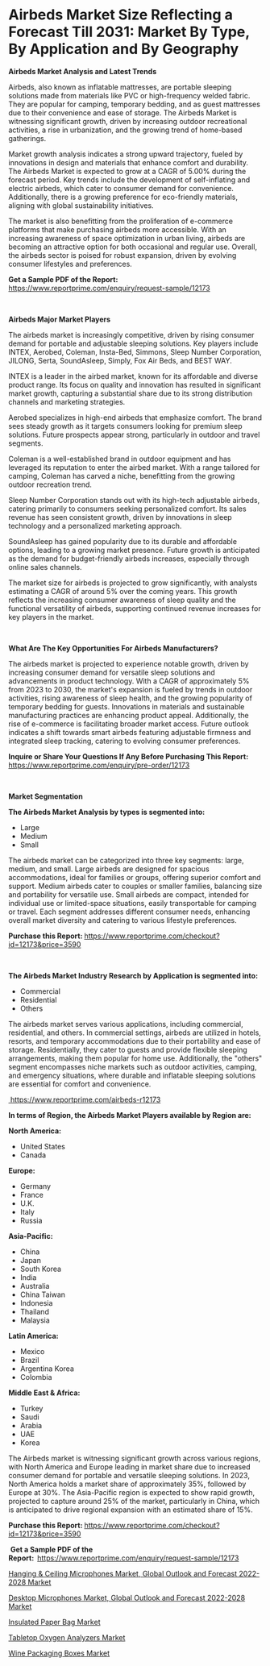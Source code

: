 <p><h1>Airbeds Market Size Reflecting a Forecast Till 2031: Market By Type, By Application and By Geography</h1></p><p><strong>Airbeds Market Analysis and Latest Trends</strong></p>
<p><p>Airbeds, also known as inflatable mattresses, are portable sleeping solutions made from materials like PVC or high-frequency welded fabric. They are popular for camping, temporary bedding, and as guest mattresses due to their convenience and ease of storage. The Airbeds Market is witnessing significant growth, driven by increasing outdoor recreational activities, a rise in urbanization, and the growing trend of home-based gatherings.</p><p>Market growth analysis indicates a strong upward trajectory, fueled by innovations in design and materials that enhance comfort and durability. The Airbeds Market is expected to grow at a CAGR of 5.00% during the forecast period. Key trends include the development of self-inflating and electric airbeds, which cater to consumer demand for convenience. Additionally, there is a growing preference for eco-friendly materials, aligning with global sustainability initiatives.</p><p>The market is also benefitting from the proliferation of e-commerce platforms that make purchasing airbeds more accessible. With an increasing awareness of space optimization in urban living, airbeds are becoming an attractive option for both occasional and regular use. Overall, the airbeds sector is poised for robust expansion, driven by evolving consumer lifestyles and preferences.</p></p>
<p><strong>Get a Sample PDF of the Report:&nbsp;</strong> <a href="https://www.reportprime.com/enquiry/request-sample/12173">https://www.reportprime.com/enquiry/request-sample/12173</a></p>
<p>&nbsp;</p>
<p><strong>Airbeds Major Market Players</strong></p>
<p><p>The airbeds market is increasingly competitive, driven by rising consumer demand for portable and adjustable sleeping solutions. Key players include INTEX, Aerobed, Coleman, Insta-Bed, Simmons, Sleep Number Corporation, JILONG, Serta, SoundAsleep, Simply, Fox Air Beds, and BEST WAY.</p><p>INTEX is a leader in the airbed market, known for its affordable and diverse product range. Its focus on quality and innovation has resulted in significant market growth, capturing a substantial share due to its strong distribution channels and marketing strategies.</p><p>Aerobed specializes in high-end airbeds that emphasize comfort. The brand sees steady growth as it targets consumers looking for premium sleep solutions. Future prospects appear strong, particularly in outdoor and travel segments.</p><p>Coleman is a well-established brand in outdoor equipment and has leveraged its reputation to enter the airbed market. With a range tailored for camping, Coleman has carved a niche, benefitting from the growing outdoor recreation trend.</p><p>Sleep Number Corporation stands out with its high-tech adjustable airbeds, catering primarily to consumers seeking personalized comfort. Its sales revenue has seen consistent growth, driven by innovations in sleep technology and a personalized marketing approach.</p><p>SoundAsleep has gained popularity due to its durable and affordable options, leading to a growing market presence. Future growth is anticipated as the demand for budget-friendly airbeds increases, especially through online sales channels.</p><p>The market size for airbeds is projected to grow significantly, with analysts estimating a CAGR of around 5% over the coming years. This growth reflects the increasing consumer awareness of sleep quality and the functional versatility of airbeds, supporting continued revenue increases for key players in the market.</p></p>
<p>&nbsp;</p>
<p><strong>What Are The Key Opportunities For Airbeds Manufacturers?</strong></p>
<p><p>The airbeds market is projected to experience notable growth, driven by increasing consumer demand for versatile sleep solutions and advancements in product technology. With a CAGR of approximately 5% from 2023 to 2030, the market's expansion is fueled by trends in outdoor activities, rising awareness of sleep health, and the growing popularity of temporary bedding for guests. Innovations in materials and sustainable manufacturing practices are enhancing product appeal. Additionally, the rise of e-commerce is facilitating broader market access. Future outlook indicates a shift towards smart airbeds featuring adjustable firmness and integrated sleep tracking, catering to evolving consumer preferences.</p></p>
<p><strong>Inquire or Share Your Questions If Any Before Purchasing This Report:</strong> <a href="https://www.reportprime.com/enquiry/pre-order/12173">https://www.reportprime.com/enquiry/pre-order/12173</a></p>
<p>&nbsp;</p>
<p><strong>Market Segmentation</strong></p>
<p><strong>The Airbeds Market Analysis by types is segmented into:</strong></p>
<p><ul><li>Large</li><li>Medium</li><li>Small</li></ul></p>
<p><p>The airbeds market can be categorized into three key segments: large, medium, and small. Large airbeds are designed for spacious accommodations, ideal for families or groups, offering superior comfort and support. Medium airbeds cater to couples or smaller families, balancing size and portability for versatile use. Small airbeds are compact, intended for individual use or limited-space situations, easily transportable for camping or travel. Each segment addresses different consumer needs, enhancing overall market diversity and catering to various lifestyle preferences.</p></p>
<p><strong>Purchase this Report:&nbsp;</strong><a href="https://www.reportprime.com/checkout?id=12173&price=3590">https://www.reportprime.com/checkout?id=12173&price=3590</a></p>
<p>&nbsp;</p>
<p><strong>The Airbeds Market Industry Research by Application is segmented into:</strong></p>
<p><ul><li>Commercial</li><li>Residential</li><li>Others</li></ul></p>
<p><p>The airbeds market serves various applications, including commercial, residential, and others. In commercial settings, airbeds are utilized in hotels, resorts, and temporary accommodations due to their portability and ease of storage. Residentially, they cater to guests and provide flexible sleeping arrangements, making them popular for home use. Additionally, the "others" segment encompasses niche markets such as outdoor activities, camping, and emergency situations, where durable and inflatable sleeping solutions are essential for comfort and convenience.</p></p>
<p><a href="https://www.reportprime.com/airbeds-r12173">&nbsp;https://www.reportprime.com/airbeds-r12173</a></p>
<p><strong>In terms of Region, the Airbeds Market Players available by Region are:</strong></p>
<p>
    <p> <strong> North America: </strong>
        <ul>
            <li>United States</li>
            <li>Canada</li>
        </ul>
        </p> 
    <p> <strong> Europe: </strong>
        <ul>
            <li>Germany</li>
            <li>France</li>
            <li>U.K.</li>
            <li>Italy</li>
            <li>Russia</li>
        </ul>
        </p> 
    <p> <strong> Asia-Pacific: </strong>
        <ul>
            <li>China</li>
            <li>Japan</li>
            <li>South Korea</li>
            <li>India</li>
            <li>Australia</li>
            <li>China Taiwan</li>
            <li>Indonesia</li>
            <li>Thailand</li>
            <li>Malaysia</li>
        </ul>
        </p> 
    <p> <strong> Latin America: </strong>
        <ul>
            <li>Mexico</li>
            <li>Brazil</li>
            <li>Argentina Korea</li>
            <li>Colombia</li>
        </ul>
        </p> 
    <p> <strong> Middle East & Africa: </strong>
        <ul>
            <li>Turkey</li>
            <li>Saudi</li>
            <li>Arabia</li>
            <li>UAE</li>
            <li>Korea</li>
        </ul>
    </p>
    </p>
<p><p>The Airbeds market is witnessing significant growth across various regions, with North America and Europe leading in market share due to increased consumer demand for portable and versatile sleeping solutions. In 2023, North America holds a market share of approximately 35%, followed by Europe at 30%. The Asia-Pacific region is expected to show rapid growth, projected to capture around 25% of the market, particularly in China, which is anticipated to drive regional expansion with an estimated share of 15%.</p></p>
<p><strong>Purchase this Report: </strong><a href="https://www.reportprime.com/checkout?id=12173&price=3590">https://www.reportprime.com/checkout?id=12173&price=3590</a></p>
<p>&nbsp;<strong>Get a Sample PDF of the Report:&nbsp;&nbsp;</strong><a href="https://www.reportprime.com/enquiry/request-sample/12173">https://www.reportprime.com/enquiry/request-sample/12173</a></p>
<p><strong></strong></p>
<p><p><a href="https://www.linkedin.com/pulse/hanging-ceiling-microphones-market-global-outlook-forecast-d9x2f?trackingId=Jk6j84%2BoTeO12kQgYwD9%2Fw%3D%3D">Hanging & Ceiling Microphones Market, Global Outlook and Forecast 2022-2028 Market</a></p><p><a href="https://www.linkedin.com/pulse/global-desktop-microphones-market-outlook-forecast-2022-2028-cli2f?trackingId=r%2B3WWNV8RQux5kXfBJj%2BKQ%3D%3D">Desktop Microphones Market, Global Outlook and Forecast 2022-2028 Market</a></p><p><a href="https://medium.com/@millerjimk/what-innovations-and-market-trends-are-shaping-the-insulated-paper-bag-market-8bab25862453">Insulated Paper Bag Market</a></p><p><a href="https://issuu.com/reportprime-2/docs/tabletop-oxygen-analyzers-market-si_ff92fd586e1bbc">Tabletop Oxygen Analyzers Market</a></p><p><a href="https://medium.com/@jewelmohr25/wine-packaging-boxes-industry-forecast-market-shifts-and-strategic-imperatives-2024-2031-cab5dcf81077">Wine Packaging Boxes Market</a></p></p>